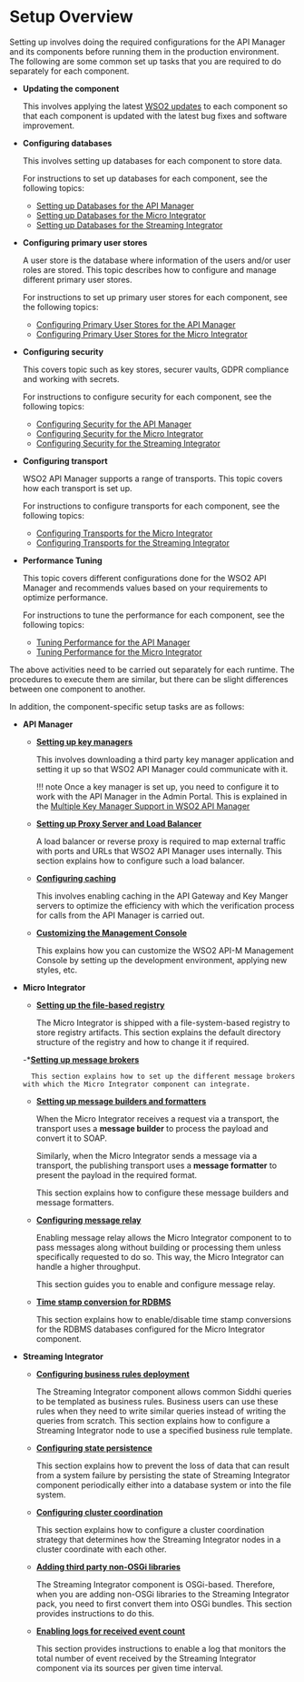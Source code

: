 # Setup Overview

Setting up involves doing the required configurations for the API Manager and its components before running them in the production environment. The following are some common set up tasks that you are required to do separately for each component.

- **Updating the component**

    This involves applying the latest [WSO2 updates](https://wso2.com/updates) to each component so that each component is updated with the latest bug fixes and software improvement.

- **Configuring databases**

    This involves setting up databases for each component to store data.
    
    For instructions to set up databases for each component, see the following topics:
    
    - [Setting up Databases for the API Manager]({{base_path}}/install-and-setup/setup/setting-up-databases/overview)
    - [Setting up Databases for the Micro Integrator](https://mi.docs.wso2.com/en/latest/install-and-setup/setup/databases/setting-up-mysql/)
    - [Setting up Databases for the Streaming Integrator]({{base_path}}/install-and-setup/setup/si-setup/configuring-data-sources)
    
- **Configuring primary user stores**

    A user store is the database where information of the users and/or user roles are stored. This topic describes how to configure and manage different primary user stores. 
    
    For instructions to set up primary user stores for each component, see the following topics:
    
    - [Configuring Primary User Stores for the API Manager]({{base_path}}/administer/managing-users-and-roles/managing-user-stores/introduction-to-userstores)
    - [Configuring Primary User Stores for the Micro Integrator](https://mi.docs.wso2.com/en/latest/install-and-setup/setup/user-stores/setting-up-a-userstore/)
    
- **Configuring security**

    This covers topic such as key stores, securer vaults, GDPR compliance and working with secrets.
    
    For instructions to configure security for each component, see the following topics:
    
    - [Configuring Security for the API Manager]({{base_path}}/install-and-setup/setup/security/logins-and-passwords/maintaining-logins-and-passwords)
    - [Configuring Security for the Micro Integrator]({{base_path}}/install-and-setup/setup/mi-setup/security/creating_keystore)
    - [Configuring Security for the Streaming Integrator]({{base_path}}/install-and-setup/setup/si-setup/general-data-protection-regulations)

    
- **Configuring transport**

    WSO2 API Manager supports a range of transports. This topic covers how each transport is set up.
    
    For instructions to configure transports for each component, see the following topics:
    
    - [Configuring Transports for the Micro Integrator](https://mi.docs.wso2.com/en/latest/install-and-setup/setup/transport-configurations/configuring-transports/)
    - [Configuring Transports for the Streaming Integrator]({{base_path}}/install-and-setup/setup/si-setup/supporting-different-transports)
    
- **Performance Tuning**

    This topic covers different configurations done for the WSO2 API Manager and recommends values based on your requirements to optimize performance.
    
    For instructions to tune the performance for each component, see the following topics:
    
    - [Tuning Performance for the API Manager]({{base_path}}/install-and-setup/setup/deployment-best-practices/tuning-performance)
    - [Tuning Performance for the Micro Integrator]({{base_path}}/install-and-setup/setup/mi-setup/performance_tuning/tuning_jvm_performance)
    
The above activities need to be carried out separately for each runtime. The procedures to execute them are similar, but there can be slight differences between one component to another.

In addition, the component-specific setup tasks are as follows:

- **API Manager**

    - [**Setting up key managers**]({{base_path}}/install-and-setup/setup/distributed-deployment/configure-a-third-party-key-manager)
    
        This involves downloading a third party key manager application and setting it up so that WSO2 API Manager could communicate with it.
        
        !!! note
            Once a key manager is set up, you need to configure it to work with the API Manager in the Admin Portal. This is explained in the [Multiple Key Manager Support in WSO2 API Manager]({{base_path}}/administer/key-managers/overview)
        
    - [**Setting up Proxy Server and Load Balancer**]({{base_path}}/install-and-setup/setup/setting-up-proxy-server-and-the-load-balancer/configuring-the-proxy-server-and-the-load-balancer)
    
        A load balancer or reverse proxy is required to map external traffic with ports and URLs that WSO2 API Manager uses internally. This section explains how to configure such a load balancer.
        
    - [**Configuring caching**]({{base_path}}/install-and-setup/setup/advance-configurations/configuring-caching)
    
        This involves enabling caching in the API Gateway and Key Manger servers to optimize the efficiency with which the verification process for calls from the API Manager is carried out.
    
    - [**Customizing the Management Console**]({{base_path}}/install-and-setup/setup/advance-configurations/customizing-the-management-console)

        This explains how you can customize the WSO2 API-M Management Console by setting up the development environment, applying new styles, etc.
        
- **Micro Integrator**

    - [**Setting up the file-based registry**](https://mi.docs.wso2.com/en/latest/install-and-setup/setup/deployment/file-based-registry/)
    
        The Micro Integrator is shipped with a file-system-based registry to store registry artifacts. This section explains the default directory structure of the registry and how to change it if required.
    
    -*[**Setting up message brokers**](https://mi.docs.wso2.com/en/latest/install-and-setup/setup/brokers/deploy-rabbitmq/)
    
        This section explains how to set up the different message brokers with which the Micro Integrator component can integrate.
        
    - [**Setting up message builders and formatters**](https://mi.docs.wso2.com/en/latest/install-and-setup/setup/message-builders-formatters/message-builders-and-formatters/)
    
        When the Micro Integrator receives a request via a transport, the transport uses a **message builder** to process the payload and convert it to SOAP. 
        
        Similarly, when the Micro Integrator sends a message via a transport, the publishing transport uses a **message formatter** to present the payload in the required format. 
        
        This section explains how to configure these message builders and message formatters.
    
    - [**Configuring message relay**](https://mi.docs.wso2.com/en/latest/install-and-setup/setup/message-builders-formatters/message-relay/)
    
        Enabling message relay allows the Micro Integrator component to to pass messages along without building or processing them unless specifically requested to do so. This way, the Micro Integrator can handle a higher throughput.
        
        This section guides you to enable and configure message relay.
        
    - [**Time stamp conversion for RDBMS**](https://mi.docs.wso2.com/en/latest/install-and-setup/setup/feature-configs/configuring-timestamp-conversion-for-rdbms/)
    
        This section explains how to enable/disable time stamp conversions for the RDBMS databases configured for the Micro Integrator component.

- **Streaming Integrator**

    - [**Configuring business rules deployment**]({{base_path}}/install-and-setup/setup/si-setup/configuring-business-rules-deployment)
    
        The Streaming Integrator component allows common Siddhi queries to be templated as business rules. Business users can use these rules when they need to write similar queries instead of writing the queries from scratch. This section explains how to configure a Streaming Integrator node to use a specified business rule template.
    
    - [**Configuring state persistence**]({{base_path}}/install-and-setup/setup/si-setup/configuring-database-and-file-system-state-persistence)
    
        This section explains how to prevent the loss of data that can result from a system failure by persisting the state of Streaming Integrator component periodically either into a database system or into the file system.
        
    - [**Configuring cluster coordination**]({{base_path}}/install-and-setup/setup/si-setup/configuring-cluster-coordination)
    
        This section explains how to configure a cluster coordination strategy that determines how the Streaming Integrator nodes in a cluster coordinate with each other.
        
    - [**Adding third party non-OSGi libraries**]({{base_path}}/install-and-setup/setup/si-setup/adding-third-party-non-osgi-libraries)
    
        The Streaming Integrator component is OSGi-based. Therefore, when you are adding non-OSGi libraries to the Streaming Integrator pack, you need to first convert them into OSGi bundles. This section provides instructions to do this.
    
    - [**Enabling logs for received event count**]({{base_path}}/install-and-setup/setup/si-setup/monitoring-received-events-count-via-logs)
    
        This section provides instructions to enable a log that  monitors the total number of event received by the Streaming Integrator component via its sources per given time interval. 


